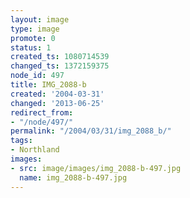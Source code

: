 ```yaml
---
layout: image
type: image
promote: 0
status: 1
created_ts: 1080714539
changed_ts: 1372159375
node_id: 497
title: IMG_2088-b
created: '2004-03-31'
changed: '2013-06-25'
redirect_from:
- "/node/497/"
permalink: "/2004/03/31/img_2088_b/"
tags:
- Northland
images:
- src: image/images/img_2088-b-497.jpg
  name: img_2088-b-497.jpg
---
```


